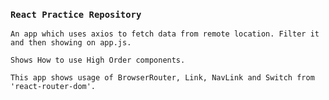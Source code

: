 ### `React Practice Repository`

```
An app which uses axios to fetch data from remote location. Filter it and then showing on app.js.
```
```
Shows How to use High Order components.
```
```
This app shows usage of BrowserRouter, Link, NavLink and Switch from 'react-router-dom'.
```
